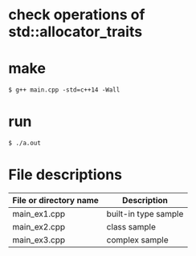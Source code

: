 # check operations of std::allocator_traits


# make
```
$ g++ main.cpp -std=c++14 -Wall
```

# run
```
$ ./a.out
```

# File descriptions

| File or directory name | Description  |
| ---------------------- | ------------ |
| main_ex1.cpp           | built-in type sample |
| main_ex2.cpp           | class sample |
| main_ex3.cpp           | complex sample |


